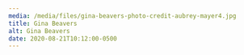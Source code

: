 ```yaml
---
media: /media/files/gina-beavers-photo-credit-aubrey-mayer4.jpg
title: Gina Beavers
alt: Gina Beavers
date: 2020-08-21T10:12:00-0500
---
```

